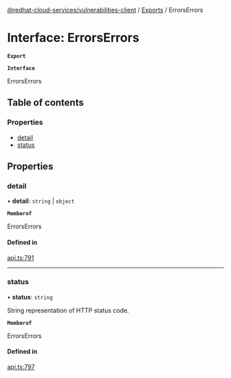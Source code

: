 [@redhat-cloud-services/vulnerabilities-client](../README.md) / [Exports](../modules.md) / ErrorsErrors

# Interface: ErrorsErrors

**`Export`**

**`Interface`**

ErrorsErrors

## Table of contents

### Properties

- [detail](ErrorsErrors.md#detail)
- [status](ErrorsErrors.md#status)

## Properties

### detail

• **detail**: `string` \| `object`

**`Memberof`**

ErrorsErrors

#### Defined in

[api.ts:791](https://github.com/RedHatInsights/javascript-clients/blob/master/packages/vulnerabilities/api.ts#L791)

___

### status

• **status**: `string`

String representation of HTTP status code.

**`Memberof`**

ErrorsErrors

#### Defined in

[api.ts:797](https://github.com/RedHatInsights/javascript-clients/blob/master/packages/vulnerabilities/api.ts#L797)
